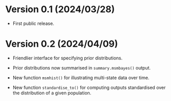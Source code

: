 # Version 0.1 (2024/03/28)

* First public release.


# Version 0.2 (2024/04/09)

* Friendlier interface for specifying prior distributions.

* Prior distributions now summarised in `summary.msmbayes()` output.

* New function `msmhist()` for illustrating multi-state data over time.

* New function `standardise_to()` for computing outputs standardised
  over the distribution of a given population.
